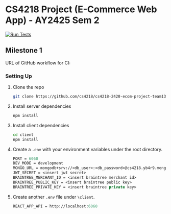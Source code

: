 # CS4218 Project (E-Commerce Web App) - AY2425 Sem 2

[![Run Tests](https://github.com/cs4218/cs4218-2420-ecom-project-team13/actions/workflows/main.yml/badge.svg)](https://github.com/cs4218/cs4218-2420-ecom-project-team13/actions/workflows/main.yml)

## Milestone 1

URL of GitHub workflow for CI: <insert latest url here>

### Setting Up

1. Clone the repo
    ```sh
    git clone https://github.com/cs4218/cs4218-2420-ecom-project-team13.git
    ```

2. Install server dependencies
    ```sh
    npm install
    ```

3. Install client dependencies
    ```sh
    cd client
    npm install
    ```

4. Create a `.env` with your environment variables under the root directory.
    ```ml
    PORT = 6060
    DEV_MODE = development
    MONGO_URL = mongodb+srv://<db_user>:<db_password>@cs4218.yb4r9.mongodb.net/ecommerce
    JWT_SECRET = <insert jwt secret>
    BRAINTREE_MERCHANT_ID = <insert braintree merchant id>
    BRAINTREE_PUBLIC_KEY = <insert braintree public key>
    BRAINTREE_PRIVATE_KEY = <insert braintree private key>
    ```

5. Create another `.env` file under `\client`.
    ```ml
    REACT_APP_API = http://localhost:6060
    ```